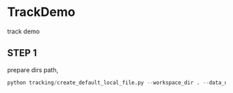 # TrackDemo
track demo


## STEP 1

prepare dirs path,

```python
python tracking/create_default_local_file.py --workspace_dir . --data_dir ./data --save_dir .
```
